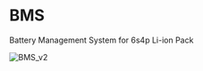 # BMS
Battery Management System for 6s4p Li-ion Pack


![BMS_v2](https://user-images.githubusercontent.com/38166489/88053733-e6177600-cb79-11ea-8eab-9a8571a0fb2d.png)
